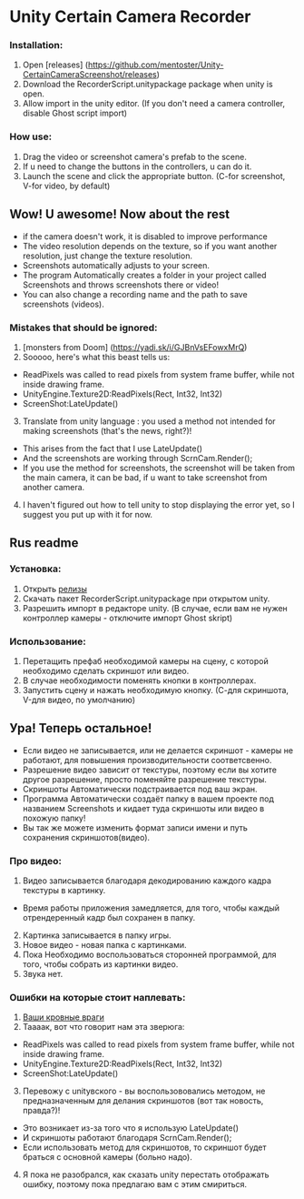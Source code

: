 # Unity Certain Camera Recorder

### Installation:
1. Open [releases] (https://github.com/mentoster/Unity-CertainCameraScreenshot/releases)
2. Download the RecorderScript.unitypackage package when unity is open.
3. Allow import in the unity editor. (If you don't need a camera controller, disable Ghost script import)

### How use:
1. Drag the video or screenshot camera's prefab to the scene.
2. If  u need to change the buttons in the controllers, u can do it.
3. Launch the scene and click the appropriate button. (C-for screenshot, V-for video, by default)

## Wow! U awesome! Now about the rest
* if the camera doesn't work, it is disabled to improve performance
* The video resolution depends on the texture, so if you want another resolution, just change the texture resolution.
* Screenshots automatically adjusts to your screen.
* The program Automatically creates a folder in your project called Screenshots and throws screenshots there or video!
* You can also change  a  recording name and the path to save screenshots (videos).

### Mistakes that should be ignored:
1. [monsters from Doom] (https://yadi.sk/i/GJBnVsEFowxMrQ)
2. Sooooo, here's what this beast tells us:
* ReadPixels was called to read pixels from system frame buffer, while not inside drawing frame.
* UnityEngine.Texture2D:ReadPixels(Rect, Int32, Int32)
* ScreenShot:LateUpdate()
3. Translate from unity language : you used a method not intended for making screenshots (that's the news, right?)!
* This arises from the fact that I use LateUpdate()
* And the screenshots are working through ScrnCam.Render();
* If you use the method for screenshots, the screenshot will be taken from the main camera, it can be bad, if u want to take screenshot from another camera.
4. I haven't figured out how to tell unity to stop displaying the error yet, so I suggest you put up with it for now.

## Rus readme
### Установка:
1. Открыть [релизы](https://github.com/mentoster/Unity-CertainCameraScreenshot/releases)
2. Скачать пакет RecorderScript.unitypackage при открытом unity.
3. Разрешить импорт в редакторе unity. (В случае, если вам не нужен контроллер камеры - отключите импорт Ghost skript)

### Использование:
1.  Перетащить  префаб необходимой  камеры на сцену, с которой необходимо сделать скриншот или видео.
2.  В случае необходимости поменять кнопки в контроллерах.
3. Запустить сцену и нажать необходимую кнопку. (С-для скриншота, V-для видео, по умолчанию)

## Ура! Теперь остальное!
  * Если видео не записывается, или не делается скриншот - камеры не работают, для повышения производительности соответсвенно.
  * Разрешение видео зависит от текстуры, поэтому если вы хотите другое разрешение, просто поменяйте разрешение текстуры.
  * Скриншоты Автоматически  подстраивается под ваш экран.
  * Программа Автоматически  создаёт папку в вашем проекте под названием Screenshots и кидает туда скриншоты или видео в похожую папку!
  * Вы так же можете изменить формат записи имени и путь сохранения скриншотов(видео).
  
### Про видео:
1. Видео записывается благодаря декодированию каждого кадра текстуры в картинку.
* Время работы приложения замедляется, для того, чтобы каждый отрендеренный кадр был сохранен в папку.
2. Картинка записывается в папку игры.
3. Новое  видео - новая папка с картинками. 
4. Пока Необходимо воспользоваться сторонней программой, для того, чтобы собрать из картинки  видео.
5. Звука нет.

### Ошибки на которые стоит наплевать:
1. [Ваши кровные враги](https://yadi.sk/i/GJBnVsEFowxMrQ)
2. Таааак, вот что говорит нам эта зверюга:
* ReadPixels was called to read pixels from system frame buffer, while not inside drawing frame.
* UnityEngine.Texture2D:ReadPixels(Rect, Int32, Int32)
* ScreenShot:LateUpdate() 
3. Перевожу с unityвского - вы воспользововались методом, не предназначенным для делания скриншотов (вот так новость, правда?)!
* Это возникает из-за того что я использую LateUpdate()
* И скриншоты  работают благодаря ScrnCam.Render();
* Если использовать метод для скриншотов, то скриншот будет браться с основной камеры (больно надо).
4. Я пока не разобрался, как сказать unity перестать отображать ошибку, поэтому пока предлагаю вам с этим смириться.  

